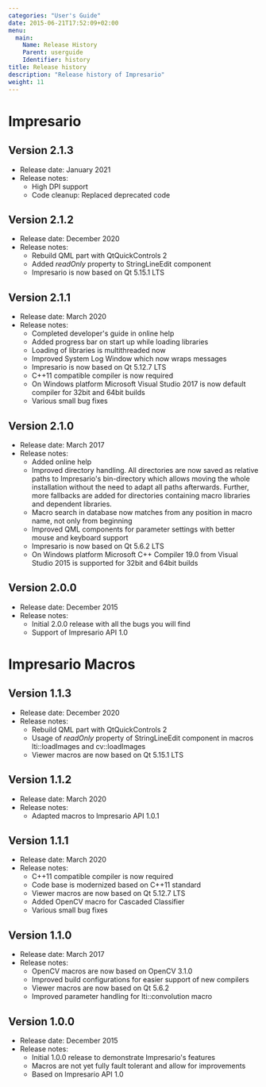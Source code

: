 ```yaml
---
categories: "User's Guide"
date: 2015-06-21T17:52:09+02:00
menu:
  main:
    Name: Release History
    Parent: userguide
    Identifier: history
title: Release history
description: "Release history of Impresario"
weight: 11
---
```


# Impresario

## Version 2.1.3
* Release date: January 2021
* Release notes:
  - High DPI support
  - Code cleanup: Replaced deprecated code

## Version 2.1.2
* Release date: December 2020
* Release notes:
  - Rebuild QML part with QtQuickControls 2
  - Added *readOnly* property to StringLineEdit component
  - Impresario is now based on Qt 5.15.1 LTS
  
## Version 2.1.1
* Release date: March 2020
* Release notes:
  - Completed developer's guide in online help
  - Added progress bar on start up while loading libraries
  - Loading of libraries is multithreaded now
  - Improved System Log Window which now wraps messages
  - Impresario is now based on Qt 5.12.7 LTS 
  - C++11 compatible compiler is now required
  - On Windows platform Microsoft Visual Studio 2017 is now default compiler for 32bit and 64bit builds
  - Various small bug fixes

## Version 2.1.0
* Release date: March 2017
* Release notes:
  - Added online help
  - Improved directory handling. All directories are now saved as
    relative paths to Impresario's bin-directory which allows moving
    the whole installation without the need to adapt all paths afterwards. Further, more
    fallbacks are added for directories containing macro libraries and dependent libraries.
  - Macro search in database now matches from any position in macro name, not only from beginning
  - Improved QML components for parameter settings with better mouse and keyboard support
  - Impresario is now based on Qt 5.6.2 LTS
  - On Windows platform Microsoft C++ Compiler 19.0 from Visual Studio 2015 is supported for 32bit and 64bit builds

## Version 2.0.0
* Release date: December 2015
* Release notes:
  - Initial 2.0.0 release with all the bugs you will find
  - Support of Impresario API 1.0
    
# Impresario Macros

## Version 1.1.3
* Release date: December 2020
* Release notes:
  - Rebuild QML part with QtQuickControls 2
  - Usage of *readOnly* property of StringLineEdit component in macros lti::loadImages and cv::loadImages
  - Viewer macros are now based on Qt 5.15.1 LTS

## Version 1.1.2
* Release date: March 2020
* Release notes:
  - Adapted macros to Impresario API 1.0.1

## Version 1.1.1
* Release date: March 2020
* Release notes:
  - C++11 compatible compiler is now required
  - Code base is modernized based on C++11 standard
  - Viewer macros are now based on Qt 5.12.7 LTS
  - Added OpenCV macro for Cascaded Classifier
  - Various small bug fixes

## Version 1.1.0
* Release date: March 2017
* Release notes:
  - OpenCV macros are now based on OpenCV 3.1.0
  - Improved build configurations for easier support of new compilers
  - Viewer macros are now based on Qt 5.6.2
  - Improved parameter handling for lti::convolution macro

## Version 1.0.0
* Release date: December 2015
* Release notes:
  - Initial 1.0.0 release to demonstrate Impresario's features
  - Macros are not yet fully fault tolerant and allow for improvements
  - Based on Impresario API 1.0
  
  